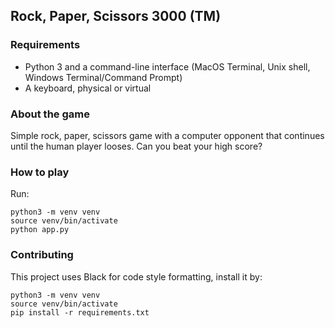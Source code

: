 ## Rock, Paper, Scissors 3000 (TM)

### Requirements
- Python 3 and a command-line interface (MacOS Terminal, Unix shell, Windows Terminal/Command Prompt)
- A keyboard, physical or virtual

### About the game
Simple rock, paper, scissors game with a computer opponent that continues until the human player looses. Can you beat your high score?

### How to play
Run:
```
python3 -m venv venv
source venv/bin/activate
python app.py
```

### Contributing
This project uses Black for code style formatting, install it by:
```
python3 -m venv venv
source venv/bin/activate
pip install -r requirements.txt
```
